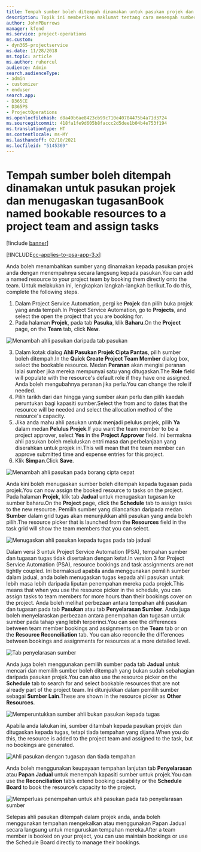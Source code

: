 ```yaml
---
title: Tempah sumber boleh ditempah dinamakan untuk pasukan projek dan menugaskan tugasan
description: Topik ini memberikan maklumat tentang cara menempah sumber dinamakan kepada pasukan projek dan tugaskannya kepada tugasan.
author: JohnPBurrows
manager: kfend
ms.service: project-operations
ms.custom:
- dyn365-projectservice
ms.date: 11/28/2018
ms.topic: article
ms.author: ruhercul
audience: Admin
search.audienceType:
- admin
- customizer
- enduser
search.app:
- D365CE
- D365PS
- ProjectOperations
ms.openlocfilehash: d8a49b6ae8423cb99c710e40704475b4a71d3724
ms.sourcegitcommit: 418fa1fe9d605b8faccc2d5dee1b04b4e753f194
ms.translationtype: HT
ms.contentlocale: ms-MY
ms.lasthandoff: 02/10/2021
ms.locfileid: "5145369"
---
```

# <a name="book-named-bookable-resources-to-a-project-team-and-assign-tasks"></a><span data-ttu-id="ddd0b-103">Tempah sumber boleh ditempah dinamakan untuk pasukan projek dan menugaskan tugasan</span><span class="sxs-lookup"><span data-stu-id="ddd0b-103">Book named bookable resources to a project team and assign tasks</span></span> 

[!include [banner](../includes/psa-now-project-operations.md)]

[!INCLUDE[cc-applies-to-psa-app-3.x](../includes/cc-applies-to-psa-app-3x.md)]

<span data-ttu-id="ddd0b-104">Anda boleh menambahkan sumber yang dinamakan kepada pasukan projek anda dengan menempahnya secara langsung kepada pasukan.</span><span class="sxs-lookup"><span data-stu-id="ddd0b-104">You can  add a named resource to your project team by booking them directly onto the team.</span></span> <span data-ttu-id="ddd0b-105">Untuk melakukan ini, lengkapkan langkah-langkah berikut.</span><span class="sxs-lookup"><span data-stu-id="ddd0b-105">To do this, complete the following steps.</span></span>

1. <span data-ttu-id="ddd0b-106">Dalam Project Service Automation, pergi ke **Projek** dan pilih buka projek yang anda tempah.</span><span class="sxs-lookup"><span data-stu-id="ddd0b-106">In  Project Service Automation, go to **Projects**, and select the open the project that you are booking for.</span></span>
2. <span data-ttu-id="ddd0b-107">Pada halaman **Projek**, pada tab **Pasuka**, klik **Baharu**.</span><span class="sxs-lookup"><span data-stu-id="ddd0b-107">On the **Project** page, on the **Team** tab, click **New**.</span></span> 

![Menambah ahli pasukan daripada tab pasukan](media/RM-how-to-1.png)

3. <span data-ttu-id="ddd0b-109">Dalam kotak dialog **Ahli Pasukan Projek Cipta Pantas**, pilih sumber boleh ditempah.</span><span class="sxs-lookup"><span data-stu-id="ddd0b-109">In the **Quick Create Project Team Member** dialog box, select the bookable resource.</span></span> <span data-ttu-id="ddd0b-110">Medan **Peranan** akan mengisi peranan lalai sumber jika mereka mempunyai satu yang ditugaskan.</span><span class="sxs-lookup"><span data-stu-id="ddd0b-110">The **Role** field will populate with the resource's default role if they have one assigned.</span></span> <span data-ttu-id="ddd0b-111">Anda boleh mengubahnya peranan jika perlu.</span><span class="sxs-lookup"><span data-stu-id="ddd0b-111">You can change the role if needed.</span></span> 
4. <span data-ttu-id="ddd0b-112">Pilih tarikh dari dan hingga yang sumber akan perlu dan pilih kaedah peruntukan bagi kapasiti sumber.</span><span class="sxs-lookup"><span data-stu-id="ddd0b-112">Select the from and to dates that the resource will be needed and select the allocation method of the resource's capacity.</span></span> 
5. <span data-ttu-id="ddd0b-113">Jika anda mahu ahli pasukan untuk menjadi pelulus projek, pilih **Ya** dalam medan **Pelulus Projek**.</span><span class="sxs-lookup"><span data-stu-id="ddd0b-113">If you want the team member to be a project approver, select **Yes** in the **Project Approver** field.</span></span> <span data-ttu-id="ddd0b-114">Ini bermakna ahli pasukan boleh meluluskan entri masa dan perbelanjaan yang diserahkan untuk projek ini.</span><span class="sxs-lookup"><span data-stu-id="ddd0b-114">This will mean that the team member can approve submitted time and expense entries for this project.</span></span> 
6. <span data-ttu-id="ddd0b-115">Klik **Simpan**.</span><span class="sxs-lookup"><span data-stu-id="ddd0b-115">Click **Save**.</span></span>

![Menambah ahli pasukan pada borang cipta cepat](media/RM-how-to-2.png)


<span data-ttu-id="ddd0b-117">Anda kini boleh menugaskan sumber boleh ditempah kepada tugasan pada projek.</span><span class="sxs-lookup"><span data-stu-id="ddd0b-117">You can now assign the booked resource to tasks on the project.</span></span> <span data-ttu-id="ddd0b-118">Pada halaman **Projek**, klik tab **Jadual** untuk menugaskan tugasan ke sumber baharu.</span><span class="sxs-lookup"><span data-stu-id="ddd0b-118">On the **Project** page, click the **Schedule** tab to assign tasks to the new resource.</span></span> <span data-ttu-id="ddd0b-119">Pemilih sumber yang dilancarkan daripada medan **Sumber** dalam grid tugas akan menunjukkan ahli pasukan yang anda boleh pilih.</span><span class="sxs-lookup"><span data-stu-id="ddd0b-119">The resource picker that is launched from the **Resources** field in the task grid will show the team members that you can select.</span></span>

![Menugaskan ahli pasukan kepada tugas pada tab jadual](media/RM-how-to-3.png)

<span data-ttu-id="ddd0b-121">Dalam versi 3 untuk Project Service Automation (PSA), tempahan sumber dan tugasan tugas tidak disertakan dengan ketat.</span><span class="sxs-lookup"><span data-stu-id="ddd0b-121">In version 3 for Project Service Automation (PSA), resource bookings and task assignments are not tightly coupled.</span></span> <span data-ttu-id="ddd0b-122">Ini bermaksud apabila anda menggunakan pemilih sumber dalam jadual, anda boleh menugaskan tugas kepada ahli pasukan untuk lebih masa lebih daripada liputan penempahan mereka pada projek.</span><span class="sxs-lookup"><span data-stu-id="ddd0b-122">This means that when you use the resource picker in the schedule, you can assign tasks to team members for more hours than their bookings cover on the project.</span></span>
<span data-ttu-id="ddd0b-123">Anda boleh melihat perbezaan antara tempahan ahli pasukan dan tugasan pada tab **Pasukan** atau tab **Penyelarasan Sumber**. Anda juga boleh menyelaraskan perbezaan antara penempahan dan tugasan untuk sumber pada tahap yang lebih terperinci.</span><span class="sxs-lookup"><span data-stu-id="ddd0b-123">You can see the differences between team member bookings and assignments on the **Team** tab or on the **Resource Reconciliation** tab. You can also reconcile the differences between bookings and assignments for resources at a more detailed level.</span></span>

![Tab penyelarasan sumber](media/RM-how-to-4.png)

<span data-ttu-id="ddd0b-125">Anda juga boleh menggunakan pemilih sumber pada tab **Jadual** untuk mencari dan memilih sumber boleh ditempah yang bukan sudah sebahagian daripada pasukan projek.</span><span class="sxs-lookup"><span data-stu-id="ddd0b-125">You can also use the resource picker on the **Schedule** tab to search for and select bookable resources that are not already part of the project team.</span></span> <span data-ttu-id="ddd0b-126">Ini ditunjukkan dalam pemilih sumber sebagai **Sumber Lain**.</span><span class="sxs-lookup"><span data-stu-id="ddd0b-126">These are shown in the resource picker as **Other Resources**.</span></span>

![Memperuntukkan sumber ahli bukan pasukan kepada tugas](media/RM-how-to-5.png)

<span data-ttu-id="ddd0b-128">Apabila anda lakukan ini, sumber ditambah kepada pasukan projek dan ditugaskan kepada tugas, tetapi tiada tempahan yang dijana.</span><span class="sxs-lookup"><span data-stu-id="ddd0b-128">When you do this, the resource is added to the project team and assigned to the task, but no bookings are generated.</span></span>

![Ahli pasukan dengan tugasan dan tiada tempahan](media/RM-how-to-6.png)

<span data-ttu-id="ddd0b-130">Anda boleh menggunakan keupayaan tempahan lanjutan tab **Penyelarasan** atau **Papan Jadual** untuk menempah kapasiti sumber untuk projek.</span><span class="sxs-lookup"><span data-stu-id="ddd0b-130">You can use the **Reconciliation** tab’s extend booking capability or the **Schedule Board** to book the resource’s capacity to the project.</span></span>

![Memperluas penempahan untuk ahli pasukan pada tab penyelarasan sumber](media/RM-how-to-7.png)

<span data-ttu-id="ddd0b-132">Selepas ahli pasukan ditempah dalam projek anda, anda boleh menggunakan tempahan mengekalkan atau menggunakan Papan Jadual secara langsung untuk menguruskan tempahan mereka.</span><span class="sxs-lookup"><span data-stu-id="ddd0b-132">After a team member is booked on your project, you can use maintain bookings or use the Schedule Board directly to manage their bookings.</span></span>
